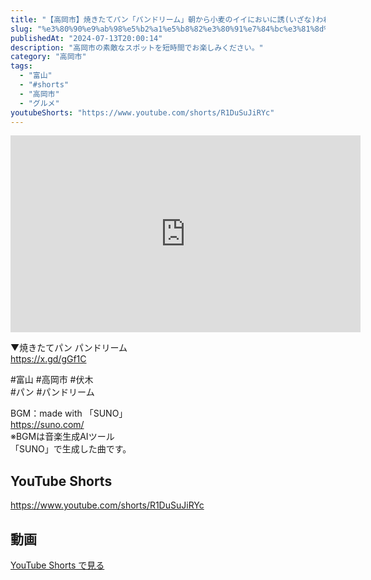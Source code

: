 ```yaml
---
title: "【高岡市】焼きたてパン「パンドリーム」朝から小麦のイイにおいに誘(いざな)われました #shorts"
slug: "%e3%80%90%e9%ab%98%e5%b2%a1%e5%b8%82%e3%80%91%e7%84%bc%e3%81%8d%e3%81%9f%e3%81%a6%e3%83%91%e3%83%b3%e3%80%8c%e3%83%91%e3%83%b3%e3%83%89%e3%83%aa%e3%83%bc%e3%83%a0%e3%80%8d%e6%9c%9d%e3%81%8b%e3%82%89"
publishedAt: "2024-07-13T20:00:14"
description: "高岡市の素敵なスポットを短時間でお楽しみください。"
category: "高岡市"
tags: 
  - "富山"
  - "#shorts"
  - "高岡市"
  - "グルメ"
youtubeShorts: "https://www.youtube.com/shorts/R1DuSuJiRYc"
---
```


<iframe width="560" height="315" src="https://www.youtube.com/embed/8XkuPm63oac" frameborder="0" allowfullscreen></iframe>

▼焼きたてパン パンドリーム<br />
https://x.gd/gGf1C

#富山 #高岡市 #伏木<br />
#パン #パンドリーム

BGM：made with 「SUNO」<br />
https://suno.com/<br />
※BGMは音楽生成AIツール<br />
「SUNO」で生成した曲です。

## YouTube Shorts

https://www.youtube.com/shorts/R1DuSuJiRYc

## 動画

[YouTube Shorts で見る](https://www.youtube.com/shorts/R1DuSuJiRYc)

